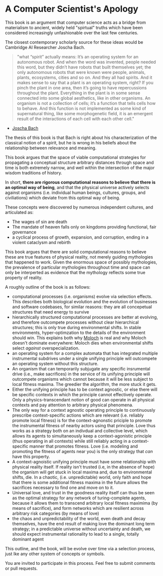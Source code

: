 # A Computer Scientist's Apology

This book is an argument that computer science acts as a bridge from materialism to ancient, widely held "spirtual" truths which have been considered increasingly unfashionable over the last few centuries.

The closest contemporary scholarly source for these ideas would be Cambridge AI Researcher Joscha Bach.

> "what “spirit” actually means: It’s an operating system for an autonomous robot. And when the word was invented, people needed this word, but they didn’t have robots that built themselves yet; the only autonomous robots that were known were people, animals, plants, ecosystems, cities and so on. And they all had spirits. And it makes sense to say that a plant is an operating system, right? If you pinch the plant in one area, then it’s going to have repercussions throughout the plant. Everything in the plant is in some sense connected into some global aesthetics, like in other organisms. An organism is not a collection of cells; it’s a function that tells cells how to behave. And this function is not implemented as some kind of supernatural thing, like some morphogenetic field, it is an emergent result of the interactions of each cell with each other cell."
- [Joscha Bach](http://bach.ai/)

The thesis of this book is that Bach is right about his characterization of the classical notion of a spirit, but he is wrong in his beliefs about the relationship between relevance and meaning. 

This book argues that the space of viable computational strategies for propagating a conceptual structure arbitrary distances through space and time is both extremely narrow, and well within the intersection of the major wisdom traditions of history.

In short, **there are rigorous computational reasons to believe that there is an optimal way of being**, and that the physical universe actively selects against organisms (i.e. individual human beings, cultures, groups, and civiliations) which deviate from this optimal way of being.

These concepts were discovered by numerous independent cultures, and articulated as:

* The wages of sin are death
* The mandate of heaven falls only on kingdoms providing functional, fair governance
* a cyclical process of growth, expansion, and corruption, ending in a violent cataclysm and rebirth

This book argues that there are solid computational reasons to believe these are true features of physical reality, not merely guiding mythologies that happened to work. Given the enormous space of possibly mythologies, the prevalence of particular mythologies throughout time and space can only be interperted as evidence that the mythology reflects some true property of reality. 

A roughly outline of the book is as follows:

* computational processes (i.e. organisms) evolve via selection effects. This describes both biological evolution and the evolution of businesses and software codebases, for similar reasons: they are all concepetual structures that need energy to survive
* hierarchically structured computational processes are better at evolving, and therefore outcompete processes without clear hierarchical structures; this is only true during environmental shifts. In stable environments, hyper-optimzation to the details of the environment should win. This explains both why [Moloch](https://sscpodcast.libsyn.com/meditations-on-moloch) is real and why Moloch doesn't dominate everywhere: Moloch dies when environmental shifts select _against_ overspecialization.
* an operating system for a complex automata that has integrated multiple instrumental subdrives under a single unifying principle will outcompete an operating system without this structure.
* An organism that can temporarily subjugate any specific insrumental drive (i.e., make sacrifices) in the service of its unifying principle will outcompete organisms which cannot because it will be less subject to local fitness maxima. The greedier the algorithm, the more stuck it gets.
* Either the unifying principle has to be context agnostic, or else there will be specific contexts in which the principle cannot effectively operate. Only a physics-transcendant notion of good can operate in all physical contexts and pay attention to arbitrary physical phenomena.
* The only way for a context agnostic operating principle to continuously prescribe context-specific actions which are relevant (i.e. reliably promote local fitness) is for the context-agnonstic priciple to promote the instrumental fitness of nearby actors using that principle.  Love thus works as a strategy both on an indivdual and collective level, which allows its agents to simultaneously keep a context-agonistic principle (thus operating in all contexts) while still reliably acting in a context-specific manner that promotes fitness. Love (i.e. modeling and promoting the fitness of agents near you) is the only strategy that _can_ have this property.
* A context-agnoistic unifying principle must have some relationship with physical reality itself. If reality isn't trusted (i.e, in the absence of hope) the organism will get stuck in local maxima and, due to environmental shifts, die. In a chaotic, (i.e. unpredictable) world, only faith and hope that there is some additional fitness maxima in the future allows the sacrifices necessary to find one and move on to it.
* Universal love, and trust in the goodness reality itself can thus be seen as the optimal strategy for any network of turing-complete agents, because it allows them to transcend arbitrary local fitness maximima (by means of sacrifice), and form networks which are resilient across arbitrary risk categories (by means of love)
* the chaos and unpredictability of the world, even death and decay themselves, have the end result of making love the dominant long term strategy; in a predictable universe without uncertainty and death, we should expect instrumental rationality to lead to a single, totally dominant agent


This outline, and the book, will be evolve over time via a selection process, just lke any other system of concepts or symbols. 

 You are invited to participate in this process. Feel free to submit comments or pull requests.
